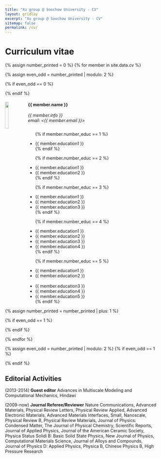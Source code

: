 ```yaml
---
title: "Xu group @ Soochow University - CV"
layout: gridlay
excerpt: "Xu group @ Soochow University - CV"
sitemap: false
permalink: /cv/
---
```


# Curriculum vitae

<!--  **We are  looking for new PhD students, Postdocs, and Master students to join the team** [(see openings)]({{ site.url }}{{ site.baseurl }}/vacancies) **!**


Jump to [staff](#staff), [master and bachelor students](#master-and-bachelor-students), [alumni](#alumni), [administrative support](#administrative-support), [lab visitors](#lab-visitors). -->

<!-- ## Staff -->
{% assign number_printed = 0 %}
{% for member in site.data.cv %}

{% assign even_odd = number_printed | modulo: 2 %}

{% if even_odd == 0 %}
<div class="row">
{% endif %}

<div class="col-sm-12 clearfix">
  <img src="{{ site.url }}{{ site.baseurl }}/images/teampic/{{ member.photo }}" class="img-responsive" width="15%" style="float: left" />
  <h4>{{ member.name }}</h4>
  <i>{{ member.info }}<br>email: <{{ member.email }}></i>
  <ul style="overflow: hidden">
  
  {% if member.number_educ == 1 %}
  <li> {{ member.education1 }} </li>
  {% endif %}
  
  {% if member.number_educ == 2 %}
  <li> {{ member.education1 }} </li>
  <li> {{ member.education2 }} </li>
  {% endif %}
  
  {% if member.number_educ == 3 %}
  <li> {{ member.education1 }} </li>
  <li> {{ member.education2 }} </li>
  <li> {{ member.education3 }} </li>
  {% endif %}
  
  {% if member.number_educ == 4 %}
  <li> {{ member.education1 }} </li>
  <li> {{ member.education2 }} </li>
  <li> {{ member.education3 }} </li>
  <li> {{ member.education4 }} </li>
  {% endif %}
  
  {% if member.number_educ == 5 %}
  <li> {{ member.education1 }} </li>
  <li> {{ member.education2 }} </li>
<br>
  <li> {{ member.education3 }} </li>
  <li> {{ member.education4 }} </li>
  <li> {{ member.education5 }} </li>
  {% endif %}

  </ul>
</div>

{% assign number_printed = number_printed | plus: 1 %}

{% if even_odd == 1 %}
</div>
{% endif %}

{% endfor %}

{% assign even_odd = number_printed | modulo: 2 %}
{% if even_odd == 1 %}
</div>
{% endif %}

## Editorial Activities

(2013-2014) <b>Guest editor</b> Advances in Multiscale Modeling and Computational Mechanics, Hindawi

(2009-now) <b>Journal Referee/Reviewer</b> Nature Communications, Advanced Materials, Physical Review Letters, Physical Review Applied, Advanced Electronic Materials, Advanced Materials Interfaces, Small, Nanoscale, Physical Review B, Physical Review Materials, Journal of Physics: Condensed Matter, The Journal of Physical Chemistry, Scientific Reports, Journal of Applied Physics, Journal of the American Ceramic Society, Physica Status Solidi B: Basic Solid State Physics, New Journal of Physics, Computational Materials Science, Journal of Alloys and Compounds, Journal of Physics D: Applied Physics, Physica B, Chinese Physics B, High Pressure Research

<!--


## Master and Bachelor Students 
{% assign number_printed = 0 %}
{% for member in site.data.students %}

{% assign even_odd = number_printed | modulo: 2 %}

{% if even_odd == 0 %}
<div class="row">
{% endif %}

<div class="col-sm-6 clearfix">
  <h4>{{ member.name }}</h4>
  <i>{{ member.info }}<br>email: <{{ member.email }}></i>
  <ul style="overflow: hidden">
  
  {% if member.number_educ == 1 %}
  <li> {{ member.education1 }} </li>
  {% endif %}
  
  {% if member.number_educ == 2 %}
  <li> {{ member.education1 }} </li>
  <li> {{ member.education2 }} </li>
  {% endif %}
  
  {% if member.number_educ == 3 %}
  <li> {{ member.education1 }} </li>
  <li> {{ member.education2 }} </li>
  <li> {{ member.education3 }} </li>
  {% endif %}
  
  {% if member.number_educ == 4 %}
  <li> {{ member.education1 }} </li>
  <li> {{ member.education2 }} </li>
  <li> {{ member.education3 }} </li>
  <li> {{ member.education4 }} </li>
  {% endif %}
  
  </ul>
</div>

{% assign number_printed = number_printed | plus: 1 %}

{% if even_odd == 1 %}
</div>
{% endif %}

{% endfor %}

{% assign even_odd = number_printed | modulo: 2 %}
{% if even_odd == 1 %}
</div>
{% endif %}


## Alumni
<table align="center" style="width:100%">
<tr><th>Visitors</th>
    <th>Master Students</th> 
    <th>Bachelor Students</th>
  </tr>
  <tr>
    <td>Nikolaos Iliopoulos, Spring 2016</td>
    <td>Tjerk Benschop, Summer 2017</td>
    <td>Vishnu Saj, Spring 2017</td>
  </tr>
  <tr>
    <td>Vitaly Fedoseev, all of 2016</td>
    <td>Oliver Ostojic, Spring 2016</td>
    <td>Joey Braspenning, Spring 2017</td>
  </tr>
  <tr>
    <td></td>
    <td>Farshaad Hoeseni, Fall 2015</td>
    <td>Margot Leemker, Spring 2017</td>
  </tr>
  <tr>
    <td></td>
    <td></td>
    <td>Sietske Lensen, Spring 2017</td>
  </tr>
  <tr>
    <td></td>
    <td></td>
    <td>Alexander Vanstone, Spring 2016</td>
  </tr>
  <tr>
    <td></td>
    <td></td>
    <td>Tjerk Benschop, Spring 2016</td>
  </tr>
  <tr>
    <td></td>
    <td></td>
    <td>Arjo Andringa, Spring 2016</td>
  </tr>
  <tr>
    <td></td>
    <td></td>
    <td>Daniëlle van Klink, Spring 2016</td>
  </tr>
</table>

## Administrative Support
<a href="mailto:Rijsewijk@Physics.LeidenUniv.nl">Ellie van Rijsewijk</a> is helping us (and other groups) with administration.

## Lab Guests

[Amir Safavi-Naeini](http://stanford.edu/~safavi/) (Stanford), summer 2015

[Mark H Fischer](https://people.phys.ethz.ch/~mfischer/) (Weizmann Institute of Science), fall 2015

[Alexander Ako Khajetoorians](http://www.ru.nl/spm) (Radboud University), fall 2015

[Mohammad Hamidian](http://www.mhamidian.com) (Harvard->UC Davis), spring 2016

[Ivan Bozovic](https://www.bnl.gov/cmpmsd/mbe/default.asp) (BNL / Yale), spring 2016

[Freek Massee](http://www.fmassee.nl) (Paris), spring 2016

[Felix Baumberger](http://dqmp.unige.ch/baumberger/) (Geneva), spring 2016

[Jasper van Wezel](http://www.jvanwezel.com/) (UvA), summer 2016 -->
